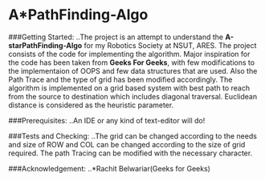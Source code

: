 # A*PathFinding-Algo

###Getting Started:
..The project is an attempt to understand the **A-starPathFinding-Algo** for my Robotics Society at NSUT, ARES. The project consists of the code for implementing the algorithm. Major inspiration for the code has been taken from **Geeks For Geeks**, with few modifications to the implementaion of OOPS and few data structures that are used. Also the Path Trace and the type of grid has been modified accordingly. The algorithm is implemented on a grid based system with best path to reach from the source to destination which includes diagonal traversal. Euclidean distance is considered as the heuristic parameter.

###Prerequisites:
..An IDE or any kind of text-editor will do!

###Tests and Checking:
..The grid can be changed according to the needs and size of ROW and COL can be changed according to the size of grid required. The path Tracing can be modified with the necessary character.

###Acknowledgement:
..*Rachit Belwariar(Geeks for Geeks)
